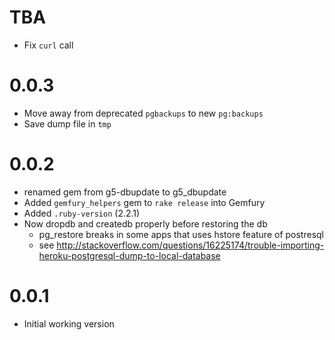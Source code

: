 # TBA

- Fix `curl` call

# 0.0.3

- Move away from deprecated `pgbackups` to new `pg:backups`
- Save dump file in `tmp`

# 0.0.2

- renamed gem from g5-dbupdate to g5_dbupdate
- Added `gemfury_helpers` gem to `rake release` into Gemfury
- Added `.ruby-version` (2.2.1)
- Now dropdb and createdb properly before restoring the db
  - pg_restore breaks in some apps that uses hstore feature of postresql
  - see http://stackoverflow.com/questions/16225174/trouble-importing-heroku-postgresql-dump-to-local-database

# 0.0.1

- Initial working version
